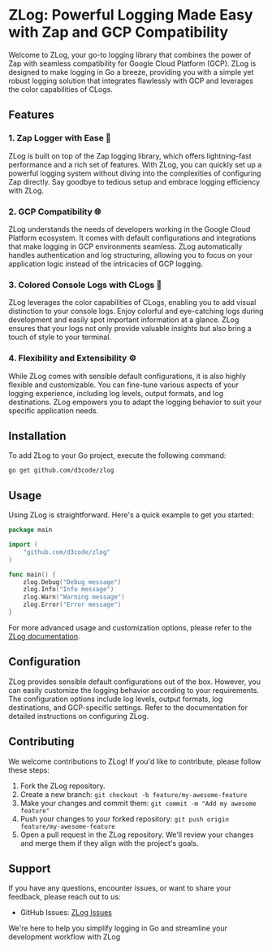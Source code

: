 # ZLog: Powerful Logging Made Easy with Zap and GCP Compatibility

Welcome to ZLog, your go-to logging library that combines the power of Zap with seamless compatibility for Google Cloud Platform (GCP). ZLog is designed to make logging in Go a breeze, providing you with a simple yet robust logging solution that integrates flawlessly with GCP and leverages the color capabilities of CLogs.

## Features

### 1. Zap Logger with Ease 🚀

ZLog is built on top of the Zap logging library, which offers lightning-fast performance and a rich set of features. With ZLog, you can quickly set up a powerful logging system without diving into the complexities of configuring Zap directly. Say goodbye to tedious setup and embrace logging efficiency with ZLog.

### 2. GCP Compatibility 🌐

ZLog understands the needs of developers working in the Google Cloud Platform ecosystem. It comes with default configurations and integrations that make logging in GCP environments seamless. ZLog automatically handles authentication and log structuring, allowing you to focus on your application logic instead of the intricacies of GCP logging.

### 3. Colored Console Logs with CLogs 🌈

ZLog leverages the color capabilities of CLogs, enabling you to add visual distinction to your console logs. Enjoy colorful and eye-catching logs during development and easily spot important information at a glance. ZLog ensures that your logs not only provide valuable insights but also bring a touch of style to your terminal.

### 4. Flexibility and Extensibility ⚙️

While ZLog comes with sensible default configurations, it is also highly flexible and customizable. You can fine-tune various aspects of your logging experience, including log levels, output formats, and log destinations. ZLog empowers you to adapt the logging behavior to suit your specific application needs.

## Installation

To add ZLog to your Go project, execute the following command:

```shell
go get github.com/d3code/zlog
```

## Usage

Using ZLog is straightforward. Here's a quick example to get you started:

```go
package main

import (
	"github.com/d3code/zlog"
)

func main() {
    zlog.Debug("Debug message")
    zlog.Info("Info message")
    zlog.Warn("Warning message")
    zlog.Error("Error message")
}
```

For more advanced usage and customization options, please refer to the [ZLog documentation](https://github.com/yourusername/zlog/wiki).

## Configuration

ZLog provides sensible default configurations out of the box. However, you can easily customize the logging behavior according to your requirements. The configuration options include log levels, output formats, log destinations, and GCP-specific settings. Refer to the documentation for detailed instructions on configuring ZLog.

## Contributing

We welcome contributions to ZLog! If you'd like to contribute, please follow these steps:

1. Fork the ZLog repository.
2. Create a new branch: `git checkout -b feature/my-awesome-feature`
3. Make your changes and commit them: `git commit -m "Add my awesome feature"`
4. Push your changes to your forked repository: `git push origin feature/my-awesome-feature`
5. Open a pull request in the ZLog repository. We'll review your changes and merge them if they align with the project's goals.

## Support

If you have any questions, encounter issues, or want to share your feedback, please reach out to us:

- GitHub Issues: [ZLog Issues](https://github.com/d3code/zlog/issues)

We're here to help you simplify logging in Go and streamline your development workflow with ZLog